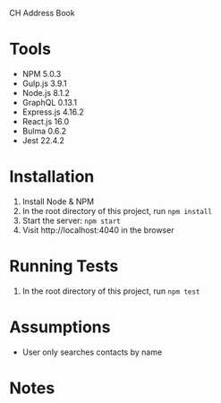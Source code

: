 CH Address Book

# Tools
* NPM 5.0.3
* Gulp.js 3.9.1
* Node.js 8.1.2
* GraphQL 0.13.1
* Express.js 4.16.2
* React.js 16.0
* Bulma 0.6.2
* Jest 22.4.2

# Installation
1. Install Node & NPM
2. In the root directory of this project, run `npm install`
3. Start the server: `npm start`
4. Visit http://localhost:4040 in the browser

# Running Tests
1. In the root directory of this project, run `npm test`

# Assumptions
* User only searches contacts by name

# Notes
* User submit search form by hitting the Enter/Return key
* Search is case-insensitive
* In a real scenario, would likely want to link to real database, so edited contact information is not saved in the Redux store, and selecting a contact from the contact list queries the GraphQL schema.
